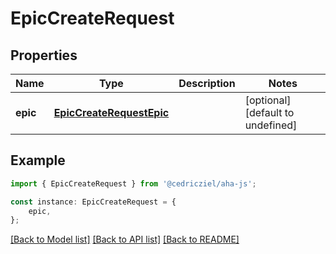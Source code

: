 # EpicCreateRequest


## Properties

Name | Type | Description | Notes
------------ | ------------- | ------------- | -------------
**epic** | [**EpicCreateRequestEpic**](EpicCreateRequestEpic.md) |  | [optional] [default to undefined]

## Example

```typescript
import { EpicCreateRequest } from '@cedricziel/aha-js';

const instance: EpicCreateRequest = {
    epic,
};
```

[[Back to Model list]](../README.md#documentation-for-models) [[Back to API list]](../README.md#documentation-for-api-endpoints) [[Back to README]](../README.md)
